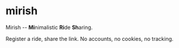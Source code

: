 # mirish

Mirish -- **Mi**nimalistic **Ri**de **Sh**aring.


Register a ride, share the link. No accounts, no cookies, no tracking.

